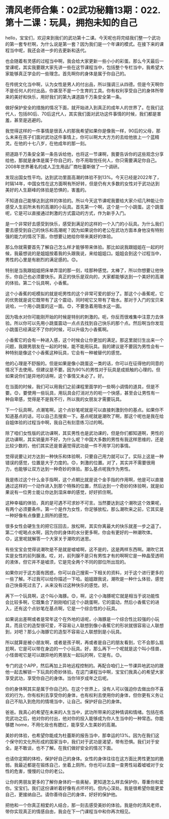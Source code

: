 # 清风老师合集：02武功秘籍13期：022.第十二课：玩具，拥抱未知的自己

hello，宝宝们，欢迎来到我们的武功第十二课。今天呢也将完结我们整一个武功的第一套专栏啊，为什么说是第一套？因为我们是一个年课的模式。在接下来的课程当中呢，我还会进一步的去更新和迭代。

也会随着有灵感的过程当中啊，我会给大家更新一些小小的彩蛋。那么今天最后一堂课呢，其实我要跟大家先讲一些在这节课程当中，包括整个专栏当中，我希望大家能够真正学会的一些理念。首先啊你的身体是属于你自己的。

在传统文化当中啊，认为女性是男人的付出品，所以强调三从四德。但是今天啊你不是任何人的付出品，你甚至不是一个生育的工具。你有权利享受自己的身体所带来的美好和快乐，用好我们的第九课道路千万条安全第一条。

做好保护安全的措施的情况下面，就开始进入到真正的成年人的世界了。在我们这代人，包括80后、70后这代人，其实我们面对武功这件事情的时候，我们都是害羞，甚至是逃避的。

我觉得这样的一件事情是很丢人的那我希望如果你是像我一样，90后的父母，那么未来在孩子们面对武功这件事情上，你可以啊大大方方的去给他放上一个蓝精灵。在他的十七八岁，在他成年的那一刻。

把道路千万条安全第一条告诉给他，也将这一节课啊，我要告诉你的这些观念分享给他，那就是身体是属于你自己的，你不用取悦任何人，你只需要满足你自己。2008年世界著名的成人卫生用品厂商杜蕾斯做了一个调研。

发现出国女性平均。达到武功里面高潮的体验不到13%。今天已经是2022年了，时隔14年，中国女性在这方面啊有所好转，但是仍有大多数的女性对于武功达到美好的人生巅峰的体验是恐惧的，害羞的。

不知道自己能够达到这样的体验的。所以今天这节课呢我要给大家介绍几种能让你感受人生前所未有的高潮的小玩具。首先第一个啊，这个是一个小跳蛋。这个跳蛋呢，它是可以直接通过刺激的方式震动的方式，作为新手入门。

是一个非常好去感受到快乐，感受到满足的这样的一个入门的小玩具。为什么我们要去感受到自己的快乐和高潮呢？因为如果说你的老公在武功方面本身他没有特别强的能力的情况下面，你想要让她给你带来美好的体验。

那么你就需要首先了解自己怎么样才能够带来体验。那比如说我跟姐姐在一起的时候，我最想说的是姐姐按着我的头跟我说，来给姐姐口。姐姐会到这个过程当中，男性的心里是有剧烈的满足感的。😊。

特别是当我跟姐姐把床单弄湿的那一刻，哇那种感觉。太棒了，所以你想要让他快乐，你自己也必须要快乐。真正的快乐是双向的，大家都能够达到一个美好的高潮的体验。第二个玩具啊，小香蕉。

这个小香蕉的呃模拟的就是呃男性的这个非常可爱的部分了。那这个小香蕉呢，它的优势就是说它既带有了这个震动，同时呢它又带有了吸水。那对于入门的宝贝来说哈，一个用小跳蛋的这一面。😊，不要急着用吸水这一面。

因为吸水对你可能刚开始的时候是特别的刺激的。呃，你反而很难集中注意力去体验。所以你可以先用小跳蛋震动一点点去找到自己快乐的那个点。然后啊当你发现小跳蛋已经满足不了你的时候，可以升级为小香蕉啊。

小香蕉它的会有一种进入感，这个时候会让你更加的满足。那这里就衍生出来一个问题，我跟男朋友在一起的时候，能不能用玩具。我的建议是不要因为男性会有一种特别是像这个小香蕉这种玩具，它会有一种被替代的感觉。

他的心理是不舒服的。但是如果是像小跳蛋这一类的话，你可以在征得他的同意的情况下去使用。但建议是不要。因为90%的男性对于玩具是成抵触的心理的。但如果说你们是异地的话啊，这个事情又未必了。好。

在当面的时候，我们可以用我们之前课程里面学的一些啊小调情的道具，但是不要。😊，要使用一些玩具，用玩具会打消对方的呃一个快感，甚至会让男性有一种自卑感，觉得是不是我不行，所以我的女朋友才需要玩具。

下一个玩具啊，点潮笔啊，这个点钞笔呢就是可以直接刺激到你的基点。如果你不知道基点的话，可以自己去搜索一下。基点呢就是潮吹了啊，那这个呢也是我在给自姐体验的过程当中啊，我自己有刻意练习过的啊。

除了咱们女性版的武功课啊，其实男性也是武功课的，但是你们都知道啊，男性的武功课啊，其实销量并不好，为什么呢？中国大多数的男性有我这样思维的，还是比较少数的，他们其实还是普遍觉得武功是一件不用学习的事情。

觉得说要让对方达到一种快乐和体验啊，只要自己用力就可以了。实际上这是一种错误的感觉，位置是大于力度的。😊，刺激的位置。对了，其实并不需要很用力，也能够让双方达到一种奇妙的体验。那么基点呢我作为男性。

我是练过这个什么金手指啊，这个点朝比就是说个金手指的作用啊，他是可以直接通过这样的一个动作进入到那个特殊的位置，然后达到一个奇妙的体验啊，就是如果说有一位男士能让你达到湿床单的感觉，好好抓住啊。

这种幸福的体验，真的是可遇不可求妙不可言。当然要达到这个潮吹这个效果呢，有两个必须要条件。第一个是作为女性，你足够放松，那么潮吹来之前，它其实是一种好像有点像要上厕所的感觉。

很多女性会硬生生的把它压回去，放松啊，其实你离最大的快乐就差一步之遥了。第二个呢喝点水啊，因为你的身体的水分更多啊，你会有更好的一种潮吹体。😊，这里呢就解答一个大家关于潮吹的迷思。

有些宝宝会觉得说潮吹是不是就是嘘嘘啊，这不是的，这是两样东西啊。潮吹它其实是女性的前列腺液。哎，对，前列腺不是只有男性才有的啊啊它是一种晶莹透明的液体，但它并不是嘘须，它是完全两个不同的部位所出现的。

如果你对于这方面有困惑，你可以自己搜索一下相关的资料，对于这个进行更多的一些了解。不过我可以给你描述一下哈。姐姐跟我说，潮吹是一种什么体验，感觉自己快昏死过去了，从来没有过这种快乐的感觉。好。

再下一个玩具啊，这个叫小海豚。😊，啊，这个小海豚呢它就是相当于说功能性会比较多啊，它既集合了刚刚咱们这个小跳蛋啊，它的震动，然后小香蕉它的进入，还有这个点钞笔在基点啊，它是一个综合性的小玩具。

如果说出差啊或者是常年这个在外地的话呢，小海豚是一个综合性比较强的小玩具，而且它的造型很可爱，不容易让人联想到像小香蕉它的形状就很容易让人联想到，对吧？那么小海豚它的造型不容易让人联想到是小玩具。

所以就算是被小朋友啊，或者是孩子啊，再或者是自己的朋友看到，它不会那么尴尬啊，它是可以带在身边的一个小玩具。好，那么再下一个呢就是这个叫小怪兽，小怪兽呢它是可以跟异地的男朋友一起玩的啊，它是有。😊。

专门的这个APP，然后再加上异地远程控制的。再配合咱们上一节课异地武功的跟他一起去解锁一下玩具的奇妙体验。在这门课程当中啊，宝宝们我真心的希望大家享受武功，享受你自己的身体。当你18岁成年之后呢。

你的身体啊其实是属于你自己的。在这个世界上，没有人可以强迫你去做出你不喜欢的行为，你有权利去享受你的身体，也有权利去使用你的身体，但你更有义务让自己不陷入到危险的情境当中，让自己。保护好自己的身体。

爸爸。我真心的希望在未来的人生当中，武功所带来的这种情调和情绪。包括在练完武功之后，他对你的付出，他对你的投入能够成为你人生当中的一种常态。你能够腮 home，不用化妆也有腮红，能享受人生美妙的高潮。

美妙的体验，也希望你能成为杜蕾斯的报告当中，那幸运的13%。因为在我们这个保守的文化所形成的国家当中，我们对于武功是渴望，带有恐惧。我们对于安全。是不敢谈，也不了解。在我们做好安全的情况下面。

也请你定期的体检，保护好自己的身体。女性的身体往往在这方面比男性更加的脆弱。我最近都是在锻炼自己，坐着上厕所。你也可以去查一查男性站着嘘嘘对于女性的危害，慢慢的让你的老公。

让你的男朋友更多的了解你身体的一些奥秘，更知道怎么样去保护你，尊重你和爱你。宝宝们。我们这份课听着好像有点坏坏的。但内心深处。我是很希望你能更爱自己，更接纳自己。请你善待自己的身体，好好的保护他。

把他和一个你真正相爱的人结合，那一刻去感受美妙的体验。我是你的清风老师，带你实现真正的情感自由，我会在下一门课程当中和你再次相见。

